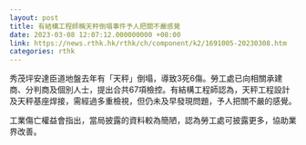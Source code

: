 ```yaml
---
layout: post
title: 有結構工程師稱天秤倒塌事件予人把關不嚴感覺
date: 2023-03-08 12:07:12.000000000 +08:00
link: https://news.rthk.hk/rthk/ch/component/k2/1691005-20230308.htm
categories: rthk
---
```


秀茂坪安達臣道地盤去年有「天秤」倒塌，導致3死6傷。勞工處已向相關承建商、分判商及個別人士，提出合共67項檢控。有結構工程師認為，天秤工程設計及天秤基座焊接，需經過多重檢視，但仍未及早發現問題，予人把關不嚴的感覺。

工業傷亡權益會指出，當局披露的資料較為簡陋，認為勞工處可披露更多，協助業界改善。
